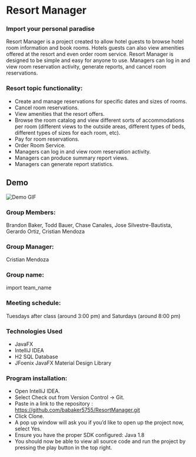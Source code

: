 # Resort Manager
### Import your personal paradise

Resort Manager is a project created to allow hotel guests to browse hotel room information and book rooms. Hotels guests can also view amenities offered at the resort and even order room service. Resort Manager is designed to be simple and easy for anyone to use. Managers can log in and view room reservation activity, generate reports, and cancel room reservations. 


### Resort topic functionality: 
- Create and manage reservations for specific dates and sizes of rooms.
- Cancel room reservations. 
- View amenities that the resort offers.
- Browse the room catalog and view different sorts of accommodations per room (different views to the outside areas, different types of beds, different types of sizes for each room, etc). 
- Pay for room reservations.
- Order Room Service.
- Managers can log in and view room reservation activity.
- Managers can produce summary report views.
- Managers can generate report statistics.

## Demo
![Demo GIF](https://github.com/babaker5755/ResortManager/blob/master/demo_gif.gif)

### Group Members: 
Brandon Baker, Todd Bauer, Chase Canales, Jose Silvestre-Bautista, Gerardo Ortiz, Cristian Mendoza

### Group Manager: 
Cristian Mendoza

### Group name: 
import team_name

### Meeting schedule: 
Tuesdays after class (around 3:00 pm) and Saturdays (around 8:00 pm)

### Technologies Used
- JavaFX
- IntelliJ IDEA
- H2 SQL Database
- JFoenix JavaFX Material Design Library

### Program installation:
- Open IntelliJ IDEA.
- Select Check out from Version Control -> Git.
- Paste in a link to the repository : https://github.com/babaker5755/ResortManager.git
- Click Clone.
- A pop up window will ask you if you’d like to open up the project now, select Yes.
- Ensure you have the proper SDK configured: Java 1.8
- You should now be able to view all source code and run the project by pressing the play button in the top right.


